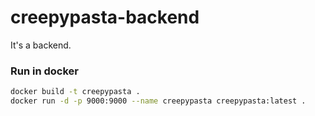 # creepypasta-backend

It's a backend.

### Run in docker

```bash
docker build -t creepypasta .
docker run -d -p 9000:9000 --name creepypasta creepypasta:latest .
```
